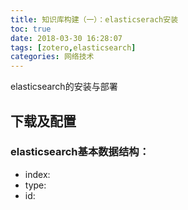 ```yaml
---
title: 知识库构建（一）：elasticserach安装
toc: true
date: 2018-03-30 16:28:07
tags: [zotero,elasticsearch]
categories: 网络技术
---
```


elasticsearch的安装与部署

<!-- more -->
## 下载及配置
### elasticsearch基本数据结构：
- index:
- type:
- id:
